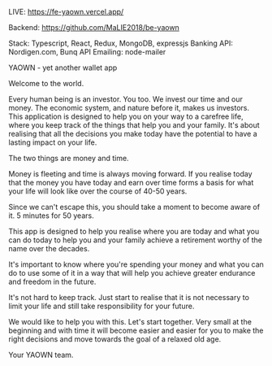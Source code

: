 LIVE: https://fe-yaown.vercel.app/

Backend: https://github.com/MaLIE2018/be-yaown

Stack: Typescript, React, Redux, MongoDB, expressjs
Banking API: Nordigen.com, Bunq API
Emailing: node-mailer

YAOWN - yet another wallet app

Welcome to the world.

Every human being is an investor. You too. We invest our time and our money. The economic system, and nature before it, makes us investors.
This application is designed to help you on your way to a carefree life, where you keep track of the things that help you and your family.
It's about realising that all the decisions you make today have the potential to have a lasting impact on your life.

The two things are money and time.

Money is fleeting and time is always moving forward. If you realise today that the money you have today and earn over time forms a basis for what your life will look like over the course of 40-50 years.

Since we can't escape this, you should take a moment to become aware of it. 5 minutes for 50 years.

This app is designed to help you realise where you are today and what you can do today to help you and your family achieve a retirement worthy of the name over the decades.

It's important to know where you're spending your money and what you can do to use some of it in a way that will help you achieve greater endurance and freedom in the future.

It's not hard to keep track. Just start to realise that it is not necessary to limit your life and still take responsibility for your future.

We would like to help you with this. Let's start together. Very small at the beginning and with time it will become easier and easier for you to make the right decisions and move towards the goal of a relaxed old age.

Your YAOWN team.
